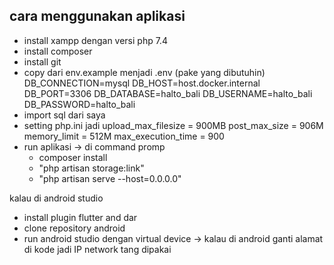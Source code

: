 ## cara menggunakan aplikasi


- install xampp dengan versi php 7.4
- install composer
- install git
- copy dari env.example menjadi .env (pake yang dibutuhin)
        DB_CONNECTION=mysql
        DB_HOST=host.docker.internal
        DB_PORT=3306
        DB_DATABASE=halto_bali
        DB_USERNAME=halto_bali
        DB_PASSWORD=halto_bali
- import sql dari saya
- setting php.ini
    jadi 
    upload_max_filesize = 900MB
    post_max_size = 906M
    memory_limit = 512M
    max_execution_time = 900
- run aplikasi
    -> di command promp
    - composer install
    - "php artisan storage:link"
    - "php artisan serve --host=0.0.0.0"



kalau di android studio
- install plugin flutter and dar
- clone repository android
- run android studio dengan virtual device
        -> kalau di android ganti alamat di kode jadi IP network tang dipakai

